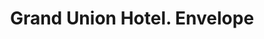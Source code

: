 ---
doi: 10.7916/D8Z339TC
date_other: '1880'
date_other_textual: 1880-1889
form: printed ephemera
genre:
- Envelopes
name:
- Grand Union Hotel
object_in_context_url: https://biggert.cul.columbia.edu/items/view/ave_biggert_01010
subject_hierarchical_geographic:
- New York, New York, United States
subject_name:
- Grand Union Hotel
title: Grand Union Hotel. Envelope
sort_title: Grand Union Hotel. Envelope
call_number: ave_biggert_01010
coordinates:
- 40.71277777777778,-74.00583333333333
pid: ave_biggert_01010
identifiers: ave_biggert_01010
thumbnail: https://derivativo-3.library.columbia.edu/iiif/2/ldpd:344444/full/!256,256/0/native.jpg
permalink: /biggert/ave_biggert_01010/
layout: iiif-image-page
---